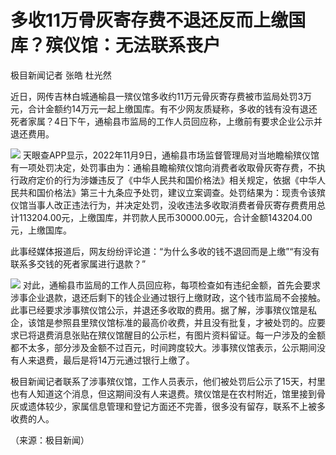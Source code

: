 # 多收11万骨灰寄存费不退还反而上缴国库？殡仪馆：无法联系丧户

极目新闻记者 张皓 杜光然

近日，网传吉林白城通榆县一殡仪馆多收约11万元骨灰寄存费被市监局处罚3万元，合计金额约14万元一起上缴国库。有不少网友质疑称，多收的钱有没有退还死者家属？4日下午，通榆县市监局的工作人员回应称，上缴前有要求企业公示并退还费用。

![](https://inews.gtimg.com/newsapp_bt/0/15593938871/1000)
天眼查APP显示，2022年11月9日，通榆县市场监督管理局对当地瞻榆殡仪馆有一项处罚决定，处罚事由为：通榆县瞻榆殡仪馆向消费者收取骨灰寄存费，不执行政府定价的行为涉嫌违反了《中华人民共和国价格法》相关规定，依据《中华人民共和国价格法》第三十九条应予处罚，建议立案调查。处罚结果为：现责令该殡仪馆当事人改正违法行为，并决定处罚，没收违法多收取消费者骨灰寄存费费用总计113204.00元，上缴国库，并罚款人民币30000.00元，合计金额143204.00元，上缴国库。

此事经媒体报道后，网友纷纷评论道：“为什么多收的钱不退回而是上缴”“有没有联系多交钱的死者家属进行退款？”

![](https://inews.gtimg.com/newsapp_bt/0/15593938873/1000)
对此，通榆县市监局的工作人员回应称，每项检查如有违纪金额，首先会要求涉事企业退款，退还后剩下的钱企业通过银行上缴财政，这个钱市监局不会接触。此事已经要求涉事殡仪馆公示，并退还多收取的费用。据了解，涉事殡仪馆是私企，该馆是参照县里殡仪馆标准的最高价收费，并且没有批复，才被处罚的。应要求已将退费消息张贴在殡仪馆醒目的公示栏，有图片资料留证。每一户涉及的金额都不太多，部分涉及金额不过百元，时间跨度较大。涉事殡仪馆表示，公示期间没有人来退费，最后是将14万元通过银行上缴了。

极目新闻记者联系了涉事殡仪馆，工作人员表示，他们被处罚后公示了15天，村里也有人知道这个消息，但这期间没有人来退费。殡仪馆是在农村附近，馆里接到骨灰或遗体较少，家属信息管理和登记方面还不完善，很多没有留存，联系不上被多收费的人。

（来源：极目新闻）

